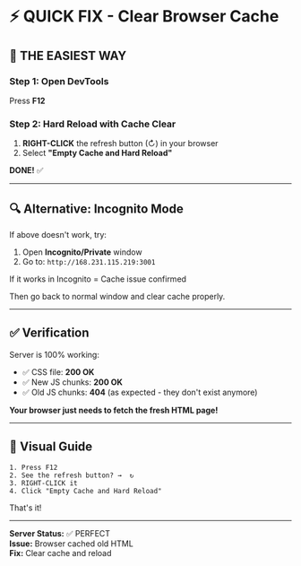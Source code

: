 # ⚡ QUICK FIX - Clear Browser Cache

## 🎯 THE EASIEST WAY

### Step 1: Open DevTools
Press **F12**

### Step 2: Hard Reload with Cache Clear
1. **RIGHT-CLICK** the refresh button (↻) in your browser
2. Select **"Empty Cache and Hard Reload"**

**DONE!** ✅

---

## 🔍 Alternative: Incognito Mode

If above doesn't work, try:
1. Open **Incognito/Private** window
2. Go to: `http://168.231.115.219:3001`

If it works in Incognito = Cache issue confirmed

Then go back to normal window and clear cache properly.

---

## ✅ Verification

Server is 100% working:
- ✅ CSS file: **200 OK**
- ✅ New JS chunks: **200 OK**  
- ✅ Old JS chunks: **404** (as expected - they don't exist anymore)

**Your browser just needs to fetch the fresh HTML page!**

---

## 📸 Visual Guide

```
1. Press F12
2. See the refresh button? →  ↻
3. RIGHT-CLICK it
4. Click "Empty Cache and Hard Reload"
```

That's it!

---

**Server Status:** ✅ PERFECT  
**Issue:** Browser cached old HTML  
**Fix:** Clear cache and reload
